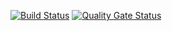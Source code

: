 [![Build Status](https://travis-ci.com/usdot-jpo-sdc/sdc-dot-waze-close-persistence-pipeline.svg?branch=develop)](https://travis-ci.com/usdot-jpo-sdc/sdc-dot-waze-close-persistence-pipeline)
[![Quality Gate Status](https://sonarcloud.io/api/project_badges/measure?project=usdot-jpo-sdc_sdc-dot-waze-close-persistence-pipeline&metric=alert_status)](https://sonarcloud.io/dashboard?id=usdot-jpo-sdc_sdc-dot-waze-close-persistence-pipeline)
